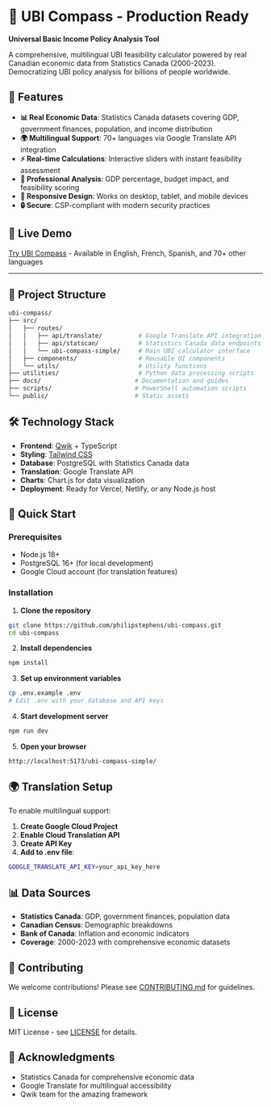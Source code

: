 # 🧭 UBI Compass - Production Ready

**Universal Basic Income Policy Analysis Tool**

A comprehensive, multilingual UBI feasibility calculator powered by real Canadian economic data from Statistics Canada (2000-2023). Democratizing UBI policy analysis for billions of people worldwide.

## 🌟 Features

- **📊 Real Economic Data**: Statistics Canada datasets covering GDP, government finances, population, and income distribution
- **🌍 Multilingual Support**: 70+ languages via Google Translate API integration
- **⚡ Real-time Calculations**: Interactive sliders with instant feasibility assessment
- **🎯 Professional Analysis**: GDP percentage, budget impact, and feasibility scoring
- **📱 Responsive Design**: Works on desktop, tablet, and mobile devices
- **🔒 Secure**: CSP-compliant with modern security practices

## 🚀 Live Demo

[Try UBI Compass](https://your-domain.com) - Available in English, French, Spanish, and 70+ other languages

---

## 📁 Project Structure

```bash
ubi-compass/
├── src/
│   ├── routes/
│   │   ├── api/translate/          # Google Translate API integration
│   │   ├── api/statscan/           # Statistics Canada data endpoints
│   │   └── ubi-compass-simple/     # Main UBI calculator interface
│   ├── components/                 # Reusable UI components
│   └── utils/                      # Utility functions
├── utilities/                      # Python data processing scripts
├── docs/                          # Documentation and guides
├── scripts/                       # PowerShell automation scripts
└── public/                        # Static assets
```

## 🛠️ Technology Stack

- **Frontend**: [Qwik](https://qwik.dev/) + TypeScript
- **Styling**: [Tailwind CSS](https://tailwindcss.com/)
- **Database**: PostgreSQL with Statistics Canada data
- **Translation**: Google Translate API
- **Charts**: Chart.js for data visualization
- **Deployment**: Ready for Vercel, Netlify, or any Node.js host

## 🚀 Quick Start

### Prerequisites
- Node.js 18+
- PostgreSQL 16+ (for local development)
- Google Cloud account (for translation features)

### Installation

1. **Clone the repository**
```bash
git clone https://github.com/philipstephens/ubi-compass.git
cd ubi-compass
```

2. **Install dependencies**
```bash
npm install
```

3. **Set up environment variables**
```bash
cp .env.example .env
# Edit .env with your database and API keys
```

4. **Start development server**
```bash
npm run dev
```

5. **Open your browser**
```
http://localhost:5173/ubi-compass-simple/
```

## 🌍 Translation Setup

To enable multilingual support:

1. **Create Google Cloud Project**
2. **Enable Cloud Translation API**
3. **Create API Key**
4. **Add to .env file**:
```bash
GOOGLE_TRANSLATE_API_KEY=your_api_key_here
```

## 📊 Data Sources

- **Statistics Canada**: GDP, government finances, population data
- **Canadian Census**: Demographic breakdowns
- **Bank of Canada**: Inflation and economic indicators
- **Coverage**: 2000-2023 with comprehensive economic datasets

## 🤝 Contributing

We welcome contributions! Please see [CONTRIBUTING.md](CONTRIBUTING.md) for guidelines.

## 📄 License

MIT License - see [LICENSE](LICENSE) for details.

## 🙏 Acknowledgments

- Statistics Canada for comprehensive economic data
- Google Translate for multilingual accessibility
- Qwik team for the amazing framework
